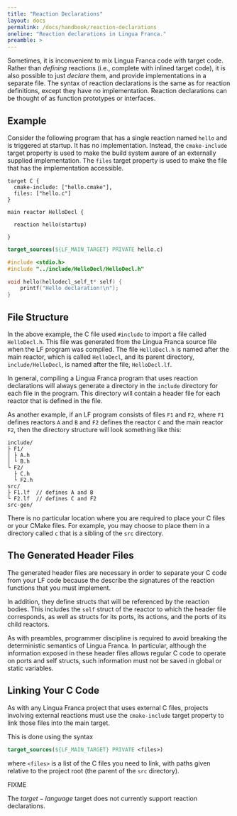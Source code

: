 ```yaml
---
title: "Reaction Declarations"
layout: docs
permalink: /docs/handbook/reaction-declarations
oneline: "Reaction declarations in Lingua Franca."
preamble: >
---
```


Sometimes, it is inconvenient to mix Lingua Franca code with target code. Rather than _defining_ reactions (i.e., complete with inlined target code), it is also possible to just _declare_ them, and provide implementations in a separate file. The syntax of reaction declarations is the same as for reaction definitions, except they have no implementation. Reaction declarations can be thought of as function prototypes or interfaces.

<div class="lf-c">

## Example

Consider the following program that has a single reaction named `hello` and is triggered at startup.
It has no implementation. Instead, the `cmake-include` target property is used to make the build system aware of an externally supplied implementation. The `files` target property is used to make the file that has the implementation accessible.

```lf-c
target C {
  cmake-include: ["hello.cmake"],
  files: ["hello.c"]
}

main reactor HelloDecl {

  reaction hello(startup)

}

```

```cmake
target_sources(${LF_MAIN_TARGET} PRIVATE hello.c)
```

```c
#include <stdio.h>
#include "../include/HelloDecl/HelloDecl.h"

void hello(hellodecl_self_t* self) {
    printf("Hello declaration!\n");
}

```

## File Structure

In the above example, the C file used `#include` to import a file called `HelloDecl.h`. This file
was generated from the Lingua Franca source file when the LF program was compiled. The file
`HelloDecl.h` is named after the main reactor, which is called `HelloDecl`, and its parent
directory, `include/HelloDecl`, is named after the file, `HelloDecl.lf`.

In general, compiling a Lingua Franca program that uses reaction declarations will always generate a
directory in the `include` directory for each file in the program. This directory will contain a
header file for each reactor that is defined in the file.

As another example, if an LF program consists of files `F1` and `F2`, where `F1` defines reactors
`A` and `B` and `F2` defines the reactor `C` and the main reactor `F2`, then the directory structure
will look something like this:

```
include/
├ F1/
│ ├ A.h
│ └ B.h
└ F2/
  ├ C.h
  └ F2.h
src/
├ F1.lf  // defines A and B
└ F2.lf  // defines C and F2
src-gen/
```

There is no particular location where you are required to place your C files or your CMake files.
For example, you may choose to place them in a directory called `c` that is a sibling of the `src`
directory.

## The Generated Header Files

The generated header files are necessary in order to separate your C code from your LF code because
the describe the signatures of the reaction functions that you must implement.

In addition, they define structs that will be referenced by the reaction bodies. This includes the
`self` struct of the reactor to which the header file corresponds, as well as structs for its ports,
its actions, and the ports of its child reactors.

As with preambles, programmer discipline is required to avoid breaking the deterministic semantics
of Lingua Franca. In particular, although the information exposed in these header files allows
regular C code to operate on ports and self structs, such information must not be saved in global or
static variables.

## Linking Your C Code

As with any Lingua Franca project that uses external C files, projects involving external reactions
must use the `cmake-include` target property to link those files into the main target.

This is done using the syntax

```cmake
target_sources(${LF_MAIN_TARGET} PRIVATE <files>)
```

where `<files>` is a list of the C files you need to link, with paths given relative to the project
root (the parent of the `src` directory).

</div>

<div class="lf-cpp">
FIXME
</div>

<div class="lf-py lf-ts lf-rs">

The $target-language$ target does not currently support reaction declarations.

</div>
